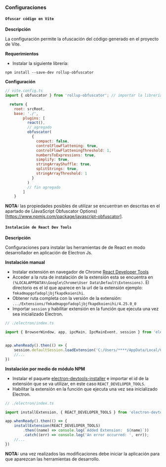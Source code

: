 ### Configuraciones

#### `Ofuscar código en Vite`

**Descripción**

La configuración permite la ofuscación del código generado en el proyecto de Vite.

**Requerimientos**

- Instalar la siguiente librería:
```shell
npm install --save-dev rollup-obfuscator
```

**Configuración**
```js
// vite.config.ts
import { obfuscator } from 'rollup-obfuscator'; // importar la librería

  return {
    root: srcRoot,
    base: './',
	    plugins: [
	      react(),
	      // agregado
	      obfuscator(
	      	{
	      	  compact: false,
	      	  controlFlowFlattening: true,
	      	  controlFlowFlatteningThreshold: 1,
	      	  numbersToExpressions: true,
	      	  simplify: true,
	      	  stringArrayShuffle: true,
	      	  splitStrings: true,
	      	  stringArrayThreshold: 1
	      	}
	      )
	      // fin agregado
	    ]
	}


```

**NOTA:** las propiedades posibles de utilizar se encuentran en descritas en el apartado de (JavaScript Obfuscator Options)[https://www.npmjs.com/package/javascript-obfuscator].  


#### `Instalación de React Dev Tools`

**Descripción**

Configuraciones para instalar las herramientas de de React en modo desarrollador en aplicación de Electron Js.

**Instalación manual**

- Instalar extensión en navegador de Chrome [React Developer Tools](https://chrome.google.com/webstore/detail/react-developer-tools/fmkadmapgofadopljbjfkapdkoienihi)
- Acceder a la ruta de instalación de la extensión esta se encuentra en `(%LOCALAPPDATA%\Google\Chrome\User Data\Default\Extensions)`. El directorio es el id que aparece en la url de la extensión ejemplo: `fmkadmapgofadopljbjfkapdkoienihi`.
- Obtener ruta completa con la versión de la extensión: `.../Extensions/fmkadmapgofadopljbjfkapdkoienihi/4.25.0_0`
- Importar `session` y habilitar extensión en la función que ejecuta una vez sea inicializado Electron.
```js
// ./electron/index.ts

import { BrowserWindow, app, ipcMain, IpcMainEvent, session } from 'electron';


app.whenReady().then(() => {
	session.defaultSession.loadExtension('C:/Users/****/AppData/Local/Google/Chrome/User Data/Default/Extensions/fmkadmapgofadopljbjfkapdkoienihi/4.25.0_0')
    //...
})

```

**Instalación por medio de módulo NPM**

- Instalar el paquete [electron-devtools-installer](https://github.com/MarshallOfSound/electron-devtools-installer) e importar el id de la extensión que se va utilizar, en este caso `REACT_DEVELOPER_TOOLS`.
- Habilitar la extensión en la función que ejecuta una vez sea inicializado Electron.

```js
// ./electron/index.ts

import installExtension, { REACT_DEVELOPER_TOOLS } from 'electron-devtools-installer';

app.whenReady().then(() => {
	installExtension(REACT_DEVELOPER_TOOLS)
        .then((name) => console.log(`Added Extension:  ${name}`))
        .catch((err) => console.log('An error occurred: ', err));
    //...
})
```

**NOTA:** una vez realizados las modificaciones debe iniciar la aplicación para que aparezcan las herramientas de desarrollo.